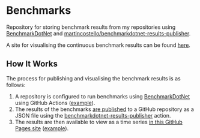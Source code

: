 # Benchmarks

Repository for storing benchmark results from my repositories using [BenchmarkDotNet][benchmarkdotnet]
and [martincostello/benchmarkdotnet-results-publisher][benchmarkdotnet-results-publisher].

A site for visualising the continuous benchmark results can be found [here][site].

## How It Works

The process for publishing and visualising the benchmark results is as follows:

1. A repository is configured to run benchmarks using [BenchmarkDotNet][benchmarkdotnet] using GitHub
   Actions ([example][run-benchmarks]).
2. The results of the benchmarks [are published][publish-results] to a GitHub repository as a JSON file
   using the [benchmarkdotnet-results-publisher][benchmarkdotnet-results-publisher] action.
3. The results are then available to view as a time series [in this GitHub Pages site][site] ([example][results]).

[benchmarkdotnet]: https://github.com/dotnet/BenchmarkDotNet
[benchmarkdotnet-results-publisher]: https://github.com/martincostello/benchmarkdotnet-results-publisher
[publish-results]: https://github.com/martincostello/benchmarks-demo/blob/809002089cebef0f3a51d63700bd46a3face4acb/.github/workflows/benchmark.yml#L59-L66
[results]: https://benchmarks.martincostello.com/?repo=benchmarks-demo&branch=main#DotNetBenchmarks.IndexOfAnyBenchmarks
[run-benchmarks]: https://github.com/martincostello/benchmarks-demo/blob/809002089cebef0f3a51d63700bd46a3face4acb/.github/workflows/benchmark.yml#L40-L42
[site]: https://benchmarks.martincostello.com
